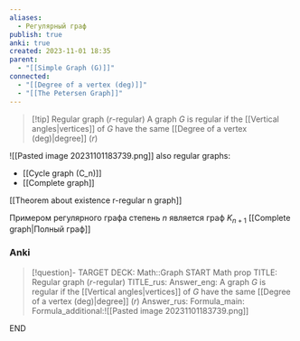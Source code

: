 ```yaml
---
aliases:
  - Регулярный граф
publish: true
anki: true
created: 2023-11-01 18:35
parent:
  - "[[Simple Graph (G)]]"
connected:
  - "[[Degree of a vertex (deg)]]"
  - "[[The Petersen Graph]]"
---
```


> [!tip] Regular graph ($r$-regular)
A graph $G$ is regular if the [[Vertical angles|vertices]] of $G$ have the same [[Degree of a vertex (deg)|degree]] ($r$)


![[Pasted image 20231101183739.png]]
also regular graphs:
- [[Cycle graph (C_n)]]
- [[Complete graph]]


[[Theorem about existence r-regular n graph]]

Примером регулярного графа  степень $n$ является граф $K_{n+1}$ [[Complete graph|Полный граф]]

### Anki
> [!question]-
TARGET DECK: Math::Graph
START
Math prop
TITLE: Regular graph ($r$-regular)
TITLE_rus: 
Answer_eng: A graph $G$ is regular if the [[Vertical angles|vertices]] of $G$ have the same [[Degree of a vertex (deg)|degree]] ($r$)
Answer_rus: 
Formula_main: 
Formula_additional:![[Pasted image 20231101183739.png]]
<!--ID: 1699170468618-->
END

